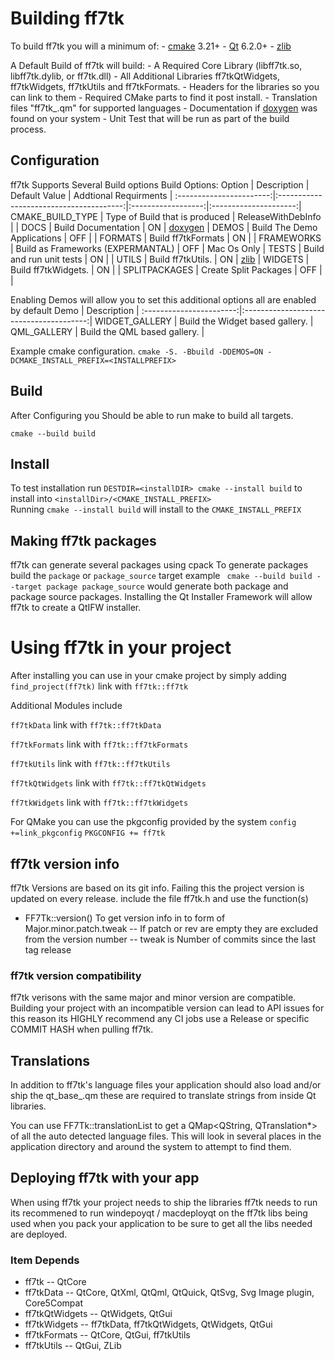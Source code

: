# Building ff7tk

To build ff7tk you will a minimum of: 
    - [cmake] 3.21+
    - [Qt] 6.2.0+
    - [zlib]


A Default Build of ff7tk will build: 
     - A Required Core Library (libff7tk.so, libff7tk.dylib, or ff7tk.dll)
     - All Additional Libraries ff7tkQtWidgets, ff7tkWidgets, ff7tkUtils and ff7tkFormats.
     - Headers for the libraries so you can link to them
     - Required CMake parts to find it post install.
     - Translation files "ff7tk_<lang>.qm" for supported languages
     - Documentation if [doxygen] was found on your system
     - Unit Test that will be run as part of the build process.

## Configuration
ff7tk Supports Several Build options
Build Options:
         Option          |            Description                  |   Default Value    | Addtional Requirments |
:-----------------------:|:---------------------------------------:|:------------------:|:---------------------:|
CMAKE_BUILD_TYPE         | Type of Build that is produced          | ReleaseWithDebInfo | |
DOCS                     | Build Documentation                     | ON                 | [doxygen] |
DEMOS                    | Build The Demo Applications             | OFF                | |
FORMATS                  | Build ff7tkFormats                      | ON                 | |
FRAMEWORKS               | Build as Frameworks (EXPERMANTAL)       | OFF                | Mac Os Only |
TESTS                    | Build and run unit tests                | ON                 | |
UTILS                    | Build ff7tkUtils.                       | ON                 | [zlib] |
WIDGETS                  | Build ff7tkWidgets.                     | ON                 | |
SPLITPACKAGES            | Create Split Packages                   | OFF                | |

Enabling Demos will allow you to set this additional options all are enabled by default
       Demo              |            Description                  |
:-----------------------:|:---------------------------------------:|
WIDGET_GALLERY           | Build the Widget based gallery.         |
QML_GALLERY              | Build the QML based gallery.            |

Example cmake configuration.
`cmake -S. -Bbuild -DDEMOS=ON -DCMAKE_INSTALL_PREFIX=<INSTALLPREFIX>`

## Build
After Configuring you Should be able to run make to build all targets.

`cmake --build build`

## Install
 To test installation run `DESTDIR=<installDIR> cmake --install build` to install into `<installDir>/<CMAKE_INSTALL_PREFIX>` <br>
 Running `cmake --install build` will install to the `CMAKE_INSTALL_PREFIX`

## Making ff7tk packages
 ff7tk can generate several packages using cpack
 To generate packages build the `package` or `package_source` target
 example ` cmake --build build --target package package_source` would generate both package and package source packages.
 Installing the Qt Installer Framework will allow ff7tk to create a QtIFW installer.
 
# Using ff7tk in your project

After installing you can use in your cmake project by simply adding 
`find_project(ff7tk)` link with `ff7tk::ff7tk`

Additional Modules include

`ff7tkData` link with `ff7tk::ff7tkData`

`ff7tkFormats` link with `ff7tk::ff7tkFormats`

`ff7tkUtils` link with `ff7tk::ff7tkUtils`

`ff7tkQtWidgets` link with `ff7tk::ff7tkQtWidgets`

`ff7tkWidgets` link with `ff7tk::ff7tkWidgets`


For QMake you can use the pkgconfig provided by the system
`config +=link_pkgconfig`
`PKGCONFIG += ff7tk`

## ff7tk version info
 ff7tk Versions are based on its git info. Failing this the project version is updated on every release.
 include the file ff7tk.h and use the function(s)
  - FF7Tk::version() To get version info in to form of Major.minor.patch.tweak
   -- If patch or rev are empty they are excluded from the version number
   -- tweak is Number of commits since the last tag release
### ff7tk version compatibility
 ff7tk verisons with the same major and minor version are compatible. Building your project with an incompatible version can lead to API issues for this reason its HIGHLY recommend any CI jobs use a Release or specific COMMIT HASH when pulling ff7tk.

## Translations
  In addition to ff7tk's language files your application should also load and/or ship the qt_base_<lang>.qm these are required to translate strings from inside Qt libraries.
  
You can use FF7Tk::translationList to get a QMap<QString, QTranslation*> of all the auto detected language files. This will look in several places in the application directory and around the system to attempt to find them.

## Deploying ff7tk with your app
 When using ff7tk your project needs to ship the libraries ff7tk needs to run its recommened to run windepoyqt / macdeployqt on the ff7tk libs being used when you pack your application to be sure to get all the libs needed are deployed.
 
### Item Depends
  - ff7tk
    -- QtCore
  - ff7tkData
    -- QtCore, QtXml, QtQml, QtQuick, QtSvg, Svg Image plugin, Core5Compat
  - ff7tkQtWidgets
    -- QtWidgets, QtGui
  - ff7tkWidgets
    -- ff7tkData, ff7tkQtWidgets, QtWidgets, QtGui
  - ff7tkFormats
    -- QtCore, QtGui, ff7tkUtils
  - ff7tkUtils
    -- QtGui, ZLib


[Qt]:https://www.qt.io
[doxygen]:http://www.stack.nl/~dimitri/doxygen/
[cmake]:https://cmake.org/
[zlib]:https://zlib.net/
